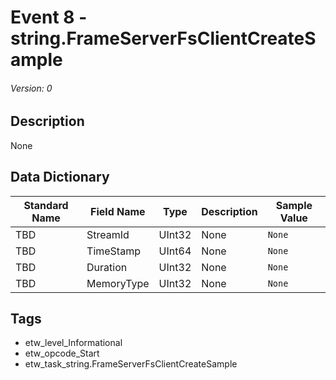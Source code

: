 # Event 8 - string.FrameServerFsClientCreateSample
###### Version: 0

## Description
None

## Data Dictionary
|Standard Name|Field Name|Type|Description|Sample Value|
|---|---|---|---|---|
|TBD|StreamId|UInt32|None|`None`|
|TBD|TimeStamp|UInt64|None|`None`|
|TBD|Duration|UInt32|None|`None`|
|TBD|MemoryType|UInt32|None|`None`|

## Tags
* etw_level_Informational
* etw_opcode_Start
* etw_task_string.FrameServerFsClientCreateSample